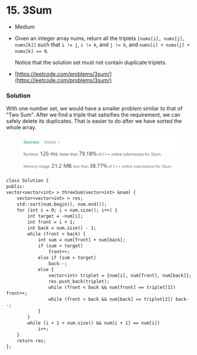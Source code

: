 # 15. 3Sum

* Medium
*   Given an integer array nums, return all the triplets `[nums[i], nums[j], nums[k]]` such that `i != j`, `i != k`, and `j != k`, and `nums[i] + nums[j] + nums[k] == 0`.

    Notice that the solution set must not contain duplicate triplets.
* [https://leetcode.com/problems/3sum/](https://leetcode.com/problems/3sum/)

### Solution&#x20;

With one number set, we would have a smaller problem similar to that of "Two Sum". After we find a triple that satisifies the requirement, we can safely delete its duplicates. That is easier to do after we have sorted the whole array.&#x20;

<figure><img src="../.gitbook/assets/image (4).png" alt=""><figcaption></figcaption></figure>

```
class Solution {
public:
vector<vector<int> > threeSum(vector<int> &num) {
    vector<vector<int> > res;
    std::sort(num.begin(), num.end());
    for (int i = 0; i < num.size(); i++) {
        int target = -num[i];
        int front = i + 1;
        int back = num.size() - 1;
        while (front < back) {
            int sum = num[front] + num[back];
            if (sum < target)
                front++;
            else if (sum > target)
                back--;
            else {
                vector<int> triplet = {num[i], num[front], num[back]};
                res.push_back(triplet);
                while (front < back && num[front] == triplet[1]) front++;
                while (front < back && num[back] == triplet[2]) back--;
            } 
        }
        while (i + 1 < num.size() && num[i + 1] == num[i]) 
            i++;
    }
    return res;
};
```
